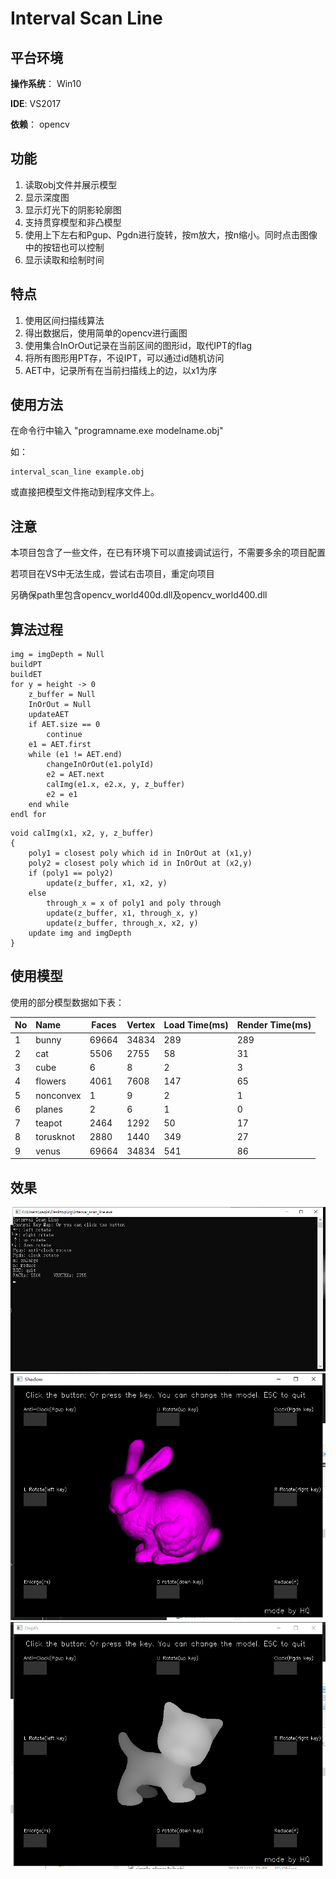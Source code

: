 # Interval Scan Line 

## 平台环境
**操作系统**：  Win10

**IDE**: VS2017

**依赖**： opencv 


## 功能
1. 读取obj文件并展示模型
1. 显示深度图
1. 显示灯光下的阴影轮廓图
1. 支持贯穿模型和非凸模型
1. 使用上下左右和Pgup、Pgdn进行旋转，按m放大，按n缩小。同时点击图像中的按钮也可以控制
1. 显示读取和绘制时间

## 特点
1. 使用区间扫描线算法
1. 得出数据后，使用简单的opencv进行画图
1. 使用集合InOrOut记录在当前区间的图形id，取代IPT的flag
1. 将所有图形用PT存，不设IPT，可以通过id随机访问
1. AET中，记录所有在当前扫描线上的边，以x1为序

## 使用方法
在命令行中输入 "programname.exe modelname.obj"

如：
```
interval_scan_line example.obj
```
或直接把模型文件拖动到程序文件上。

## 注意
本项目包含了一些文件，在已有环境下可以直接调试运行，不需要多余的项目配置

若项目在VS中无法生成，尝试右击项目，重定向项目

另确保path里包含opencv_world400d.dll及opencv_world400.dll

## 算法过程
```
img = imgDepth = Null
buildPT
buildET
for y = height -> 0
    z_buffer = Null
    InOrOut = Null
    updateAET
    if AET.size == 0
        continue
    e1 = AET.first
    while (e1 != AET.end)
        changeInOrOut(e1.polyId)
        e2 = AET.next
        calImg(e1.x, e2.x, y, z_buffer)
        e2 = e1
    end while
endl for
```

```
void calImg(x1, x2, y, z_buffer)
{
    poly1 = closest poly which id in InOrOut at (x1,y)
    poly2 = closest poly which id in InOrOut at (x2,y)
    if (poly1 == poly2)
        update(z_buffer, x1, x2, y)
    else
        through_x = x of poly1 and poly through
        update(z_buffer, x1, through_x, y)
        update(z_buffer, through_x, x2, y)
    update img and imgDepth
}
```

## 使用模型
使用的部分模型数据如下表：

|No|Name|Faces|Vertex|Load Time(ms)|Render Time(ms)|
|---|:---|---|---|---|---|
|1|bunny|69664|34834|289|289|
|2|cat|5506|2755|58|31|
|3|cube|6|8|2|3|
|4|flowers|4061|7608|147|65|
|5|nonconvex|1|9|2|1|
|6|planes|2|6|1|0|
|7|teapot|2464|1292|50|17|
|8|torusknot|2880|1440|349|27|
|9|venus|69664|34834|541|86|

## 效果
![](./pics/console_panel.png)
![](./pics/S_bunny_69664_34834.png)
![](./pics/D_cat_5506_2755.png)